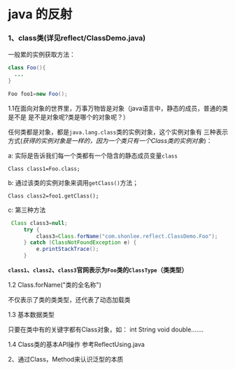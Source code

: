 # java 的反射

### 1、class类(详见reflect/ClassDemo.java)
   一般累的实例获取方法：
   
  ``` java
  class Foo(){
    ...
  }
    
  Foo foo1=new Foo();
  ```
  
  1.1在面向对象的世界里，万事万物皆是对象（java语言中，静态的成员，普通的类是不是
    是不是对象呢?类是哪个的对象呢？）
    
  任何类都是对象，都是`java.lang.class`类的实例对象，这个实例对象有
  三种表示方式(*获得的实例对象是一样的，因为一个类只有一个Class类的实例对象*)：
  
   a: 实际是告诉我们每一个类都有一个隐含的静态成员变量`class`
   
   `Class class1=Foo.class;`
    
   b: 通过该类的实例对象来调用`getClass()`方法；
   
   `Class class2=foo1.getClass();`
   
   c: 第三种方法
   
   ```java
    Class class3=null;
        try {
            class3=Class.forName("com.shonlee.reflect.ClassDemo.Foo");
        } catch (ClassNotFoundException e) {
            e.printStackTrace();
        }
   ```
   
   **`class1`、`class2`、`class3`官网表示为`Foo`类的`ClassType`（类类型）**
  
    
  1.2 Class.forName("类的全名称")
  
  不仅表示了类的类类型，还代表了动态加载类
    
  1.3 基本数据类型
  
  只要在类中有的关键字都有Class对象，如：
  int String void double.......
  
  1.4 Class类的基本API操作
    参考ReflectUsing.java 
  
  2、通过Class，Method来认识泛型的本质
  
  
  
  
  
  